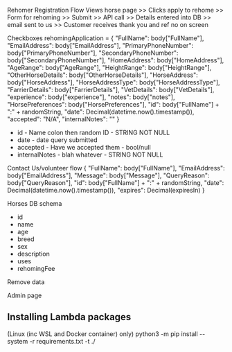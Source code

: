 Rehomer Registration Flow
Views horse page >> Clicks apply to rehome >> Form for rehoming >>
Submit >> API call >> Details entered into DB >> email sent to us >>
Customer receives thank you and ref no on screen 

Checkboxes
        rehomingApplication = {
            "FullName": body["FullName"],
            "EmailAddress": body["EmailAddress"],
            "PrimaryPhoneNumber": body["PrimaryPhoneNumber"],
            "SecondaryPhoneNumber": body["SecondaryPhoneNumber"],
            "HomeAddress": body["HomeAddress"],
            "AgeRange": body["AgeRange"],
            "HeightRange": body["HeightRange"],
            "OtherHorseDetails": body["OtherHorseDetails"],
            "HorseAddress": body["HorseAddress"],
            "HorseAddressType": body["HorseAddressType"],
            "FarrierDetails": body["FarrierDetails"],
            "VetDetails": body["VetDetails"],
            "experience": body["experience"],
            "notes": body["notes"],
            "HorsePreferences": body["HorsePreferences"],
            "id": body["FullName"] + ":" + randomString,
            "date": Decimal(datetime.now().timestamp()),
            "accepted": "N/A",
            "internalNotes": ""
        }
* id - Name colon then random ID - STRING NOT NULL
* date - date query submitted
* accepted - Have we accepted them - bool/null
* internalNotes - blah whatever - STRING NOT NULL

Contact Us/volunteer flow
{
            "FullName": body["FullName"],
            "EmailAddress": body["EmailAddress"],
            "Message": body["Message"],
            "QueryReason": body["QueryReason"],
            "id": body["FullName"] + ":" + randomString,
            "date": Decimal(datetime.now().timestamp()),
            "expires": Decimal(expiresIn)
        }

Horses DB schema
* id
* name
* age
* breed
* sex
* description
* uses
* rehomingFee

Remove data

Admin page

## Installing Lambda packages
(Linux (inc WSL and Docker container) only)
python3 -m pip install --system -r requirements.txt -t ./